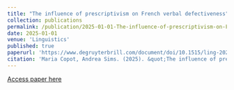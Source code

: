 ```yaml
---
title: "The influence of prescriptivism on French verbal defectiveness"
collection: publications
permalink: /publication/2025-01-01-The-influence-of-prescriptivism-on-French-verbal-d
date: 2025-01-01
venue: 'Linguistics'
published: true
paperurl: 'https://www.degruyterbrill.com/document/doi/10.1515/ling-2023-0028/html'
citation: 'Maria Copot, Andrea Sims. (2025). &quot;The influence of prescriptivism on French verbal defectiveness&quot;. <i>Linguistics</i>.'
---
```


[Access paper here](https://www.degruyterbrill.com/document/doi/10.1515/ling-2023-0028/html)
